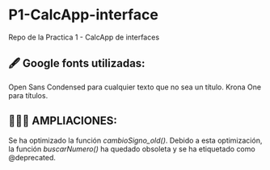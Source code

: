 # P1-CalcApp-interface
Repo de la Practica 1 - CalcApp de interfaces

## 🖋️ Google fonts utilizadas:
Open Sans Condensed para cualquier texto que no sea un título.
Krona One para títulos.

## 🌟🌟🌟 AMPLIACIONES:
Se ha optimizado la función *cambioSigno_old()*. Debido a esta optimización, la función *buscarNumero()*
ha quedado obsoleta y se ha etiquetado como @deprecated.